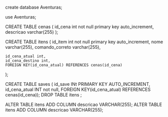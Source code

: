 create database Aventuras;

use Aventuras;


CREATE TABLE cenas (
	id_cena int not null primary key auto_increment,
	descricao varchar(255)
);

CREATE TABLE itens (
	id_item int not null primary key auto_increment,
	nome varchar(255),
	comando_correto varchar(255),

	id_cena_atual int,
	id_cena_destino int,
	FOREIGN KEY(id_cena_atual) REFERENCES cenas(id_cena)
);
    

CREATE TABLE saves (
    id_save INt PRIMARY KEY  AUTO_INCREMENT,
    id_cena_atual INT not null,
    FOREIGN KEY(id_cena_atual) REFERENCES cenas(id_cena));
    DROP TABLE itens ;
    
   
   

ALTER TABLE itens ADD COLUMN descricao VARCHAR(255);
ALTER TABLE itens ADD COLUMN descricao VARCHAR(255);

   
   
